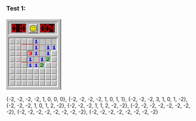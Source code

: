 

### Test 1:
![Image description](test1.png)

 {-2, -2, -2, -2,  1,  0,  0,  0},
 {-2, -2, -2, -2,  1,  0,  1,  1},
 {-2, -2, -2,  3,  1,  0,  1, -2},
 {-2, -2, -2,  1,  0,  1,  2, -2},
 {-2, -2, -2,  1,  1,  2, -2, -2},
 {-2, -2, -2, -2, -2, -2, -2, -2},
 {-2, -2, -2, -2, -2, -2, -2, -2},
 {-2, -2, -2, -2, -2, -2, -2, -2}


 


